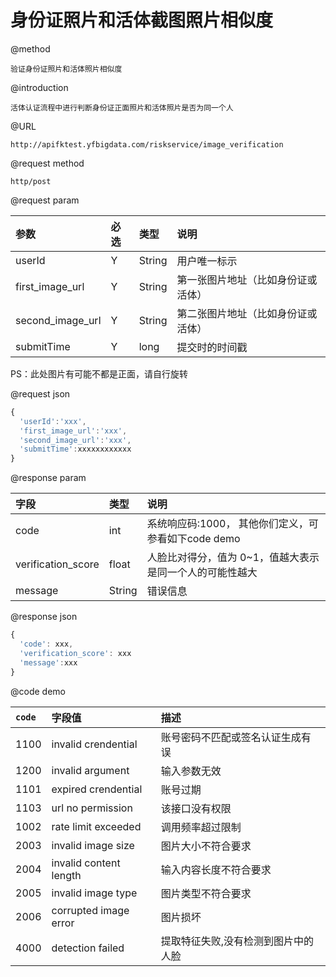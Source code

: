 # 身份证照片和活体截图照片相似度

@method

```
验证身份证照片和活体照片相似度
```

@introduction

```
活体认证流程中进行判断身份证正面照片和活体照片是否为同一个人
```

@URL

```
http://apifktest.yfbigdata.com/riskservice/image_verification
```

@request method

```
http/post
```

@request param

| 参数 | 必选 | 类型 | 说明 |
| :--- | :--- | :--- | :--- |
| userId | Y | String | 用户唯一标示 |
| first\_image\_url | Y | String | 第一张图片地址（比如身份证或活体） |
| second\_image\_url | Y | String | 第二张图片地址（比如身份证或活体） |
| submitTime | Y | long | 提交时的时间戳 |

PS：此处图片有可能不都是正面，请自行旋转

@request json

```js
{
  'userId':'xxx',
  'first_image_url':'xxx',
  'second_image_url':'xxx',
  'submitTime':xxxxxxxxxxxx
}
```

@response param

| 字段 | 类型 | 说明 |
| :--- | :--- | :--- |
| code | int | 系统响应码:1000，  其他你们定义，可参看如下code demo |
| verification\_score | float | 人脸比对得分，值为 0~1，值越大表示是同一个人的可能性越大 |
| message | String | 错误信息 |

@response json

```js
{
  'code': xxx,
  'verification_score': xxx
  'message':xxx
}
```

@code demo

| `code` | 字段值 | 描述 |
| :--- | :--- | :--- |
| 1100 | invalid crendential | 账号密码不匹配或签名认证生成有误 |
| 1200 | invalid argument | 输入参数无效 |
| 1101 | expired crendential | 账号过期 |
| 1103 | url no permission | 该接口没有权限 |
| 1002 | rate limit exceeded | 调用频率超过限制 |
| 2003 | invalid image size | 图片大小不符合要求 |
| 2004 | invalid content length | 输入内容长度不符合要求 |
| 2005 | invalid image type | 图片类型不符合要求 |
| 2006 | corrupted image error | 图片损坏 |
| 4000 | detection failed | 提取特征失败,没有检测到图片中的人脸 |



